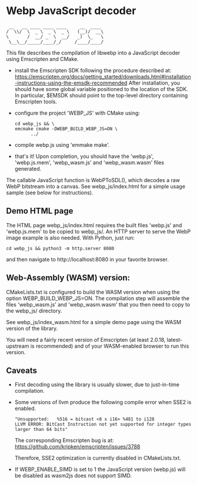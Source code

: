 # Webp JavaScript decoder

```
 __   __ ____ ____ ____     __  ____
/  \\/  \  _ \  _ \  _ \   (__)/  __\
\       /  __/ _  \  __/   _)  \_   \
 \__\__/_____/____/_/     /____/____/
```

This file describes the compilation of libwebp into a JavaScript decoder using
Emscripten and CMake.

-   install the Emscripten SDK following the procedure described at:
    https://emscripten.org/docs/getting_started/downloads.html#installation-instructions-using-the-emsdk-recommended
    After installation, you should have some global variable positioned to the
    location of the SDK. In particular, $EMSDK should point to the top-level
    directory containing Emscripten tools.

-   configure the project 'WEBP_JS' with CMake using:

    ```shell
    cd webp_js && \
    emcmake cmake -DWEBP_BUILD_WEBP_JS=ON \
          ../
    ```

-   compile webp.js using 'emmake make'.

-   that's it! Upon completion, you should have the 'webp.js', 'webp.js.mem',
    'webp_wasm.js' and 'webp_wasm.wasm' files generated.

The callable JavaScript function is WebPToSDL(), which decodes a raw WebP
bitstream into a canvas. See webp_js/index.html for a simple usage sample (see
below for instructions).

## Demo HTML page

The HTML page webp_js/index.html requires the built files 'webp.js' and
'webp.js.mem' to be copied to webp_js/. An HTTP server to serve the WebP image
example is also needed. With Python, just run:

```shell
cd webp_js && python3 -m http.server 8080
```

and then navigate to http://localhost:8080 in your favorite browser.

## Web-Assembly (WASM) version:

CMakeLists.txt is configured to build the WASM version when using the option
WEBP_BUILD_WEBP_JS=ON. The compilation step will assemble the files
'webp_wasm.js' and 'webp_wasm.wasm' that you then need to copy to the webp_js/
directory.

See webp_js/index_wasm.html for a simple demo page using the WASM version of the
library.

You will need a fairly recent version of Emscripten (at least 2.0.18,
latest-upstream is recommended) and of your WASM-enabled browser to run this
version.

## Caveats

-   First decoding using the library is usually slower, due to just-in-time
    compilation.

-   Some versions of llvm produce the following compile error when SSE2 is
    enabled.

    ```
    "Unsupported:   %516 = bitcast <8 x i16> %481 to i128
    LLVM ERROR: BitCast Instruction not yet supported for integer types larger than 64 bits"
    ```

    The corresponding Emscripten bug is at:
    https://github.com/kripken/emscripten/issues/3788

    Therefore, SSE2 optimization is currently disabled in CMakeLists.txt.

-   If WEBP_ENABLE_SIMD is set to 1 the JavaScript version (webp.js) will be
    disabled as wasm2js does not support SIMD.
